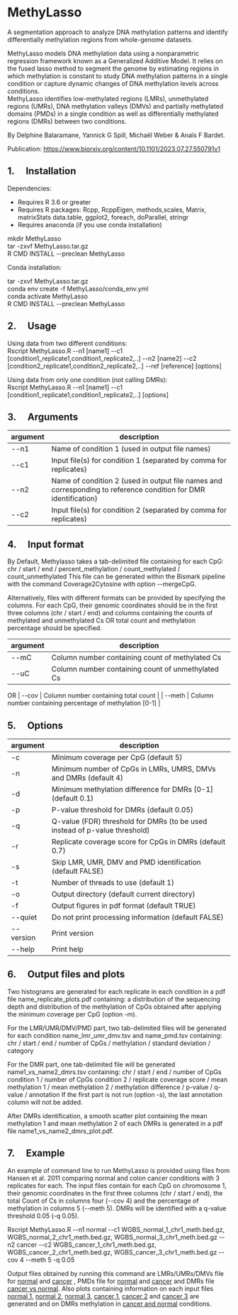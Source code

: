 # MethyLasso
A segmentation approach to analyze DNA methylation patterns and identify differentially methylation regions from whole-genome datasets.

MethyLasso models DNA methylation data using a nonparametric regression framework known as a Generalized Additive Model. It relies on the fused lasso method to segment the genome by estimating regions in which methylation is constant to study DNA methylation patterns in a single condition or capture dynamic changes of DNA methylation levels across conditions.  
MethyLasso identifies low-methylated regions (LMRs), unmethylated regions (UMRs), DNA methylation valleys (DMVs) and partially methylated domains (PMDs) in a single condition as well as differentially methylated regions (DMRs) between two conditions.

By Delphine Balaramane, Yannick G Spill, Michaël Weber & Anaïs F Bardet.  

Publication: https://www.biorxiv.org/content/10.1101/2023.07.27.550791v1

## 1. &emsp;Installation
Dependencies:
- Requires R 3.6 or greater
- Requires R packages: Rcpp, RcppEigen, methods,scales, Matrix, matrixStats data.table, ggplot2, foreach, doParallel, stringr
- Requires anaconda (if you use conda installation)

mkdir MethyLasso  
tar -zxvf MethyLasso.tar.gz  
R CMD INSTALL --preclean MethyLasso  

Conda installation:  

tar -zxvf MethyLasso.tar.gz  
conda env create -f MethyLasso/conda_env.yml  
conda activate MethyLasso  
R CMD INSTALL --preclean MethyLasso  
  
  
## 2. &emsp;Usage
Using data from two different conditions:  
Rscript MethyLasso.R --n1 [name1] --c1 [condition1_replicate1,condition1_replicate2,..] --n2 [name2] --c2 [condition2_replicate1,condition2_replicate2,..] --ref [reference] [options]

Using data from only one condition (not calling DMRs):  
Rscript MethyLasso.R --n1 [name1] --c1 [condition1_replicate1,condition1_replicate2,..] [options]
  
  
## 3. &emsp;Arguments

|**argument**|**description**|
| ---------- | --- |
| --n1|Name of condition 1 (used in output file names)   |
| --c1|Input file(s) for condition 1 (separated by comma for replicates) |
| --n2|Name of condition 2 (used in output file names and corresponding to reference condition for DMR identification) | 
| --c2|Input file(s) for condition 2 (separated by comma for replicates) |  
  
## 4. &emsp;Input format

By Default, Methylasso takes a tab-delimited file containing for each CpG:  
chr / start / end / percent_methylation / count_methylated / count_unmethylated 
This file can be generated within the Bismark pipeline with the command Coverage2Cytosine with option --mergeCpG.  

Alternatively, files with different formats can be provided by specifying the columns. For each CpG, their genomic coordinates should be in the first three columns (chr / start / end) and columns containing the counts of methylated and unmethylated Cs OR total count and methylation percentage should be specified.  

|**argument**|**description**|
| ---------- | --- |
| --mC | Column number containing count of methylated Cs  |
| --uC | Column number containing count of unmethylated Cs   |
OR
| --cov | Column number containing total count |
| --meth | Column number containing percentage of methylation [0-1] |

    
## 5. &emsp;Options  

|**argument**|**description**|
| ---------- | --- |
|-c | Minimum coverage per CpG (default 5)|
|-n | Minimum number of CpGs in LMRs, UMRS, DMVs and DMRs (default 4)|
|-d | Minimum methylation difference for DMRs [0-1] (default 0.1)|
|-p | P-value threshold for DMRs (default 0.05)|
|-q | Q-value (FDR) threshold for DMRs (to be used instead of p-value threshold)|
|-r | Replicate coverage score for CpGs in DMRs (default 0.7)|
|-s | Skip LMR, UMR, DMV and PMD identification (default FALSE)|
|-t | Number of threads to use (default 1)|
|-o | Output directory (default current directory)|
|-f | Output figures in pdf format (default TRUE)|
|--quiet | Do not print processing information (default FALSE)|
|--version | Print version|
|--help | Print help|

    
## 6. &emsp;Output files and plots  

Two histograms are generated for each replicate in each condition in a pdf file name_replicate_plots.pdf containing: a distribution of the sequencing depth and distribution of the methylation of CpGs obtained after applying the minimum coverage per CpG (option -m).

For the LMR/UMR/DMV/PMD part, two tab-delimited files will be generated for each condition name_lmr_umr_dmv.tsv and name_pmd.tsv containing:
chr / start / end / number of CpGs / methylation / standard deviation / category

For the DMR part, one tab-delimited file will be generated name1_vs_name2_dmrs.tsv containing:
chr / start / end / number of CpGs condition 1 / number of CpGs condition 2 / replicate coverage score / mean methylation 1 / mean methylation 2 / methylation difference / p-value / q-value / annotation
If the first part is not run (option -s), the last annotation column will not be added.

After DMRs identification, a smooth scatter plot containing the mean methylation 1 and mean methylation 2 of each DMRs is generated in a pdf file name1_vs_name2_dmrs_plot.pdf.

    
## 7. &emsp;Example

An example of command line to run MethyLasso is provided using files from Hansen et al. 2011 comparing normal and colon cancer conditions with 3 replicates for each. The input files contain for each CpG on chromosome 1, their genomic coordinates in the first three columns (chr / start / end), the total Count of Cs in columns four (--cov 4) and the percentage of methylation in columns 5 (--meth 5). DMRs will be identified with a q-value threshold 0.05 (-q 0.05).

Rscript MethyLasso.R --n1 normal --c1 WGBS_normal_1_chr1_meth.bed.gz, WGBS_normal_2_chr1_meth.bed.gz, WGBS_normal_3_chr1_meth.bed.gz --n2 cancer --c2 WGBS_cancer_1_chr1_meth.bed.gz, WGBS_cancer_2_chr1_meth.bed.gz, WGBS_cancer_3_chr1_meth.bed.gz --cov 4 --meth 5 -q 0.05

Output files obtained by running this command are LMRs/UMRs/DMVs file for [normal](https://g-948214.d2cf88.03c0.data.globus.org/output_files/normal_lmr_umr_dmv.tsv) and [cancer](https://g-948214.d2cf88.03c0.data.globus.org/output_files/cancer_lmr_umr_dmv.tsv) , PMDs file for [normal](https://g-948214.d2cf88.03c0.data.globus.org/output_files/normal_pmd.tsv) and [cancer](https://g-948214.d2cf88.03c0.data.globus.org/output_files/cancer_pmd.tsv) and DMRs file [cancer vs normal](https://g-948214.d2cf88.03c0.data.globus.org/output_files/cancer_vs_normal_dmrs.tsv). Also plots containing information on each input files
[normal 1](https://g-948214.d2cf88.03c0.data.globus.org/output_files/normal_1_plots.pdf), [normal 2](https://g-948214.d2cf88.03c0.data.globus.org/output_files/normal_2_plots.pdf), [normal 3](https://g-948214.d2cf88.03c0.data.globus.org/output_files/normal_3_plots.pdf), [cancer 1](https://g-948214.d2cf88.03c0.data.globus.org/output_files/cancer_1_plots.pdf), [cancer 2](https://g-948214.d2cf88.03c0.data.globus.org/output_files/cancer_2_plots.pdf) and [cancer 3](https://g-948214.d2cf88.03c0.data.globus.org/output_files/cancer_3_plots.pdf) are generated and on DMRs methylation in [cancer and normal](https://g-948214.d2cf88.03c0.data.globus.org/output_files/cancer_vs_normal_dmrs_plot.pdf) conditions.  
